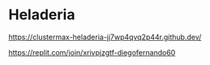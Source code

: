 # **Heladeria**

https://clustermax-heladeria-jj7wp4qvq2p44r.github.dev/

https://replit.com/join/xrivpjzgtf-diegofernando60
